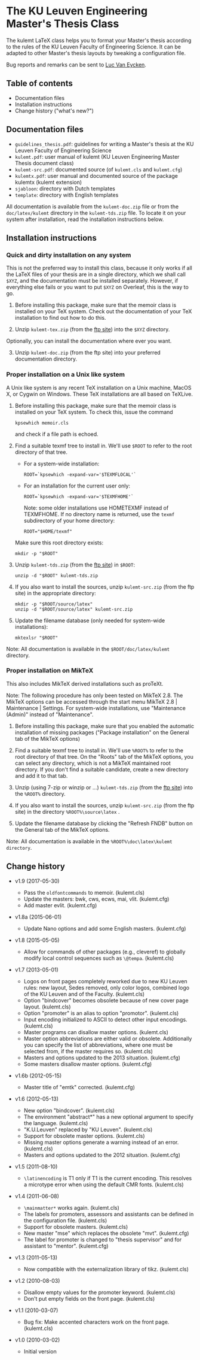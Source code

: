 The KU Leuven Engineering Master's Thesis Class
===============================================
The kulemt LaTeX class helps you to format your Master's thesis according to
the rules of the KU Leuven Faculty of Engineering Science. It can be adapted
to other Master's thesis layouts by tweaking a configuration file.

Bug reports and remarks can be sent to
[Luc Van Eycken](http://www.kuleuven.be/wieiswie/en/person/00010701).


Table of contents
-----------------
* Documentation files
* Installation instructions
* Change history ("what's new?")


Documentation files
-------------------
  * `guidelines_thesis.pdf`: guidelines for writing a Master's thesis at the
    KU Leuven Faculty of Engineering Science
  * `kulemt.pdf`: user manual of kulemt (KU Leuven Engineering Master Thesis
    document class)
  * `kulemt-src.pdf`: documented source (of `kulemt.cls` and `kulemt.cfg`)
  * `kulemtx.pdf`: user manual and documented source of the package kulemtx
    (kulemt extension)
  * `sjabloon`: directory with Dutch templates
  * `template`: directory with English templates

All documentation is available from the `kulemt-doc.zip` file or from the
`doc/latex/kulemt` directory in the `kulemt-tds.zip` file. To locate it on your
system after installation, read the installation instructions below.


Installation instructions
-------------------------

### Quick and dirty installation on any system ###
This is not the preferred way to install this class, because it only works
if all the LaTeX files of your thesis are in a single directory, which we
shall call `$XYZ`, and the documentation must be installed separately.
However, if everything else fails or you want to put `$XYZ` on Overleaf,
this is the way to go.

 1) Before installing this package, make sure that the memoir class is
    installed on your TeX system. Check out the documentation of your TeX
    installation to find out how to do this.

 2) Unzip `kulemt-tex.zip` (from the
    [ftp site](ftp://ftp.esat.kuleuven.be/latex/kulemt/)) into the
    `$XYZ` directory. 

Optionally, you can install the documentation where ever you want.

 3) Unzip `kulemt-doc.zip` (from the ftp site) into your preferred
    documentation directory. 


### Proper installation on a Unix like system ###
A Unix like system is any recent TeX installation on a Unix machine, MacOS X,
or Cygwin on Windows. These TeX installations are all based on TeXLive.

 1) Before installing this package, make sure that the memoir class is
    installed on your TeX system. To check this, issue the command
   
        kpsewhich memoir.cls
   
    and check if a file path is echoed.

 2) Find a suitable texmf tree to install in. We'll use `$ROOT` to refer to
    the root directory of that tree.

      * For a system-wide installation:
   
            ROOT=`kpsewhich -expand-var='$TEXMFLOCAL'`

      * For an installation for the current user only:
      
            ROOT=`kpsewhich -expand-var='$TEXMFHOME'`
	  
        Note: some older installations use HOMETEXMF instead of TEXMFHOME.
        If no directory name is returned, use the `texmf` subdirectory of
	    your home directory:
	  
            ROOT="$HOME/texmf"
   
    Make sure this root directory exists:
   
        mkdir -p "$ROOT"

 3) Unzip `kulemt-tds.zip` (from the
    [ftp site](ftp://ftp.esat.kuleuven.be/latex/kulemt/)) in `$ROOT`:
   
        unzip -d "$ROOT" kulemt-tds.zip

 4) If you also want to install the sources, unzip `kulemt-src.zip` (from
    the ftp site) in the appropriate directory:
   
        mkdir -p "$ROOT/source/latex"
        unzip -d "$ROOT/source/latex" kulemt-src.zip

 5) Update the filename database (only needed for system-wide installations):

        mktexlsr "$ROOT"

Note: All documentation is available in the `$ROOT/doc/latex/kulemt` directory.


### Proper installation on MikTeX ###
This also includes MikTeX derived installations such as proTeXt.

Note: The following procedure has only been tested on MikTeX 2.8.
      The MikTeX options can be accessed through the start menu
      MikTeX 2.8 | Maintenance | Settings. For system-wide installations,
      use "Maintenance (Admin)" instead of "Maintenance".

 1) Before installing this package, make sure that you enabled the automatic
    installation of missing packages ("Package installation" on the General
    tab of the MikTeX options)

 2) Find a suitable texmf tree to install in. We'll use `%ROOT%` to refer
    to the root directory of that tree. On the "Roots" tab of the MikTeX
    options, you can select any directory, which is not a MikTeX maintained
    root directory. If you don't find a suitable candidate, create a new
    directory and add it to that tab.

 3) Unzip (using 7-zip or winzip or ...) `kulemt-tds.zip` (from the
    [ftp site](ftp://ftp.esat.kuleuven.be/latex/kulemt/)) into the
    `%ROOT%` directory.

 4) If you also want to install the sources, unzip `kulemt-src.zip` (from
    the ftp site) in the directory `%ROOT%\source\latex` .

 5) Update the filename database by clicking the "Refresh FNDB" button on
    the General tab of the MikTeX options.

Note: All documentation is available in the `%ROOT%\doc\latex\kulemt directory`.


Change history
--------------

  * v1.9  (2017-05-30)

      - Pass the `oldfontcommands` to memoir. (kulemt.cls)
      - Update the masters: bwk, cws, ecws, mai, vlit. (kulemt.cfg)
	  - Add master evlit. (kulemt.cfg)

  * v1.8a (2015-06-01)

      - Update Nano options and add some English masters. (kulemt.cfg)

  * v1.8  (2015-05-05)

      - Allow for commands of other packages (e.g., cleveref) to globally
        modify local control sequences such as `\@tempa`. (kulemt.cls)

  * v1.7  (2013-05-01)

      - Logos on front pages completely reworked due to new KU Leuven rules:
        new layout, Sedes removed, only color logos, combined logo of the
        KU Leuven and of the Faculty. (kulemt.cls)
      - Option "bindcover" becomes obsolete because of new cover page layout.
        (kulemt.cls)
      - Option "promoter" is an alias to option "promotor". (kulemt.cls)
      - Input encoding initialized to ASCII to detect other input encodings.
        (kulemt.cls)
      - Master programs can disallow master options. (kulemt.cls)
      - Master option abbreviations are either valid or obsolete.
        Additionally you can specify the list of abbreviations, where one
        must be selected from, if the master requires so. (kulemt.cls)
      - Masters and options updated to the 2013 situation. (kulemt.cfg)
      - Some masters disallow master options. (kulemt.cfg)

  * v1.6b (2012-05-15)

      - Master title of "emtk" corrected. (kulemt.cfg)

  * v1.6  (2012-05-13)

      - New option "bindcover". (kulemt.cls)
      - The environment "abstract*" has a new optional argument to specify
    	the language. (kulemt.cls)
      - "K.U.Leuven" replaced by "KU Leuven". (kulemt.cls)
      - Support for obsolete master options. (kulemt.cls)
      - Missing master options generate a warning instead of an error.
	    (kulemt.cls)
      - Masters and options updated to the 2012 situation. (kulemt.cfg)

  * v1.5  (2011-08-10)

      - `\latinencoding` is T1 only if T1 is the current encoding.
        This resolves a microtype error when using the default CMR fonts.
        (kulemt.cls)

  * v1.4  (2011-06-08)

      - `\mainmatter*` works again. (kulemt.cls)
      - The labels for promoters, assessors and assistants can be defined
        in the configuration file. (kulemt.cls)
      - Support for obsolete masters. (kulemt.cls)
      - New master "mse" which replaces the obsolete "mvt". (kulemt.cfg)
      - The label for promoter is changed to "thesis supervisor" and
        for assistant to "mentor". (kulemt.cfg)

  * v1.3  (2011-05-13)

      - Now compatible with the externalization library of tikz. (kulemt.cls)

  * v1.2  (2010-08-03)

      - Disallow empty values for the promoter keyword. (kulemt.cls)
      - Don't put empty fields on the front page. (kulemt.cls)

  * v1.1  (2010-03-07)

      - Bug fix: Make accented characters work on the front page. (kulemt.cls)

  * v1.0  (2010-03-02)

      - Initial version
